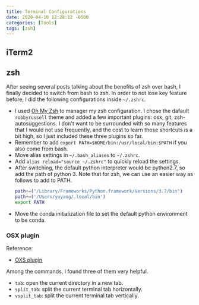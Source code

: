 ```yaml
---
title: Terminal Configurations
date: 2020-04-10 12:28:12 -0500
categories: [Tools]
tags: [zsh]
---
```


## iTerm2


## zsh
After seeing several posts talking about the benefits of zsh over bash, I finally decided to switch from bash to zsh. In order to not lose key feature before, I did the following configurations inside `~/.zshrc`.

- I used [Oh My Zsh](https://github.com/ohmyzsh/ohmyzsh) to manager my zsh configuration. I chose the dafault `robbyrussell` theme and added a few important plugins: osx, git, zsh-autosuggestions. I don't want to be surrounded with so many features that I would not use frequently, and the cost to learn those shortcuts is a bit high, so I just included these three plugins so far.
- Remember to add `export PATH=$HOME/bin:/usr/local/bin:$PATH` if you also come from bash.
- Move alias settings in `~/.bash_aliases` to `~/.zshrc`.
- Add `alias reload="source ~/.zshrc"` to quickly reload the settings.
- After switching, the default python interpreter would be python2.7, so add the path of python 3. Note that for zsh, we can use an easier way as follows to add to PATH.
  ```zsh
  path+=("/Library/Frameworks/Python.framework/Versions/3.7/bin")
  path+=('/Users/yuyang/.local/bin')
  export PATH
  ```
- Move the conda initialization file to set the default python environment to be conda.

### OSX plugin
Reference:
- [OXS plugin](https://github.com/ohmyzsh/ohmyzsh/tree/master/plugins/osx)

Among the commands, I found three of them very helpful.
- `tab`: open the current directory in a new tab.
- `split_tab`: split the current terminal tab horizontally.
- `vsplit_tab`: split the current terminal tab vertically.
